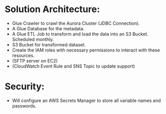 # Solution Architecture:

* Glue Crawler to crawl the Aurora Cluster (JDBC Connection). 
* A Glue Database for the metadata.
* A Glue ETL Job to transform and load the data into an S3 Bucket. Scheduled monthly.
* S3 Bucket for transformed dataset.
* Create the IAM roles with necessary permissions to interact with these resources.
* (SFTP server on EC2)
* (CloudWatch Event Rule and SNS Topic to update support)

# Security:

* Will configure an AWS Secrets Manager to store all variable names and passwords.
